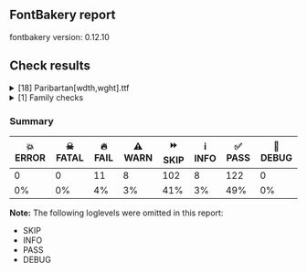 ## FontBakery report

fontbakery version: 0.12.10





## Check results



<details><summary>[18] Paribartan[wdth,wght].ttf</summary>
<div>
<details>
    <summary>🔥 <b>FAIL</b> Validates that when an instance record is included for the default instance, its subfamilyNameID value is set to a name ID whose string is equal to the string of either name ID 2 or 17, and its postScriptNameID value is set to a name ID whose string is equal to the string of name ID 6. <a href="https://fontbakery.readthedocs.io/en/stable/fontbakery/checks/opentype.fvar.html#"></a></summary>
    <div>







* 🔥 **FAIL** <p>'Regular' instance has the same coordinates as the default instance; its postscript name should be 'Paribartan', instead of 'Paribartan-Regular'.</p>
 [code: invalid-default-instance-postscript-name]



</div>
</details>

<details>
    <summary>🔥 <b>FAIL</b> Name table records must not have trailing spaces. <a href="https://fontbakery.readthedocs.io/en/stable/fontbakery/checks/universal.html#"></a></summary>
    <div>







* 🔥 **FAIL** <p>Name table record with key = (3, 1, 1033, 14) has trailing spaces that must be removed: ' <a href="https://o%5B...%5Dicense.org">https://o[...]icense.org</a>'</p>
 [code: trailing-space]



</div>
</details>

<details>
    <summary>🔥 <b>FAIL</b> Checking OS/2 Metrics match hhea Metrics. <a href="https://fontbakery.readthedocs.io/en/stable/fontbakery/checks/universal.metrics.html#"></a></summary>
    <div>







* 🔥 **FAIL** <p>OS/2 sTypoAscender (800) and hhea ascent (1030) must be equal.</p>
 [code: ascender]



</div>
</details>

<details>
    <summary>🔥 <b>FAIL</b> Font contains glyphs for whitespace characters? <a href="https://fontbakery.readthedocs.io/en/stable/fontbakery/checks/universal.glyphset.html#"></a></summary>
    <div>







* 🔥 **FAIL** <p>Whitespace glyph missing for codepoint 0x00A0.</p>
 [code: missing-whitespace-glyph-0x00A0]



</div>
</details>

<details>
    <summary>🔥 <b>FAIL</b> Shapes languages in all GF glyphsets. <a href="https://fontbakery.readthedocs.io/en/stable/fontbakery/checks/googlefonts.glyphset.html#"></a></summary>
    <div>







* 🔥 **FAIL** <p>No GF glyphset was found to be supported &gt;80%, so language shaping support couldn't get checked.</p>
 [code: no-glyphset-supported]



</div>
</details>

<details>
    <summary>🔥 <b>FAIL</b> Check copyright namerecords match license file. <a href="https://fontbakery.readthedocs.io/en/stable/fontbakery/checks/googlefonts.license.html#"></a></summary>
    <div>







* 🔥 **FAIL** <p>License file OFL.txt exists but NameID 13 (LICENSE DESCRIPTION) value on platform 3 (WINDOWS) is not specified for that. Value was: &quot;This font is licenced under Open Font Licence Version 1..1. The font is available with a FAQ at <a href="https://openfontlicense.org">https://openfontlicense.org</a>&quot; Must be changed to &quot;This Font Software is licensed under the SIL Open Font License, Version 1.1. This license is available with a FAQ at: <a href="https://openfontlicense.org">https://openfontlicense.org</a>&quot;</p>
 [code: wrong]



</div>
</details>

<details>
    <summary>🔥 <b>FAIL</b> Copyright notices match canonical pattern in fonts <a href="https://fontbakery.readthedocs.io/en/stable/fontbakery/checks/googlefonts.copyright.html#"></a></summary>
    <div>







* 🔥 **FAIL** <p>Name Table entry: Copyright notices should match a pattern similar to:</p>
<p>&quot;Copyright 2020 The Familyname Project Authors (git url)&quot;</p>
<p>But instead we have got:</p>
<p>&quot;Copyright 2024&quot;</p>
 [code: bad-notice-format]



</div>
</details>

<details>
    <summary>🔥 <b>FAIL</b> Check font names are correct <a href="https://fontbakery.readthedocs.io/en/stable/fontbakery/checks/googlefonts.name.html#"></a></summary>
    <div>







* 🔥 **FAIL** <p>Font names are incorrect:</p>
<table>
<thead>
<tr>
<th align="left">nameID</th>
<th align="left">current</th>
<th align="left">expected</th>
</tr>
</thead>
<tbody>
<tr>
<td align="left">Family Name</td>
<td align="left"><strong>Paribartan Regular</strong></td>
<td align="left"><strong>Paribartan</strong></td>
</tr>
<tr>
<td align="left">Subfamily Name</td>
<td align="left">Regular</td>
<td align="left">Regular</td>
</tr>
<tr>
<td align="left">Full Name</td>
<td align="left">Paribartan Regular</td>
<td align="left">Paribartan Regular</td>
</tr>
<tr>
<td align="left">Postscript Name</td>
<td align="left"><strong>Paribartan</strong></td>
<td align="left"><strong>Paribartan-Regular</strong></td>
</tr>
<tr>
<td align="left">Typographic Family Name</td>
<td align="left"><strong>Paribartan</strong></td>
<td align="left"><strong>N/A</strong></td>
</tr>
<tr>
<td align="left">Typographic Subfamily Name</td>
<td align="left"><strong>Regular</strong></td>
<td align="left"><strong>N/A</strong></td>
</tr>
</tbody>
</table>
 [code: bad-names]



</div>
</details>

<details>
    <summary>🔥 <b>FAIL</b> Check Google Fonts glyph coverage. <a href="https://fontbakery.readthedocs.io/en/stable/fontbakery/checks/googlefonts.glyphset.html#"></a></summary>
    <div>







* 🔥 **FAIL** <p>Missing required codepoints:</p>
<pre><code>- 0x00A0 (NO-BREAK SPACE)


- 0x00A1 (INVERTED EXCLAMATION MARK)


- 0x00A2 (CENT SIGN)


- 0x00A3 (POUND SIGN)


- 0x00A5 (YEN SIGN)


- 0x00A7 (SECTION SIGN)


- 0x00A8 (DIAERESIS)


- 0x00A9 (COPYRIGHT SIGN)


- 0x00AA (FEMININE ORDINAL INDICATOR)


- 0x00AB (LEFT-POINTING DOUBLE ANGLE QUOTATION MARK)


- 0x00AE (REGISTERED SIGN)


- 0x00AF (MACRON)


- 0x00B0 (DEGREE SIGN)


- 0x00B4 (ACUTE ACCENT)


- 0x00B6 (PILCROW SIGN)


- 0x00B7 (MIDDLE DOT)


- 0x00B8 (CEDILLA)


- 0x00BA (MASCULINE ORDINAL INDICATOR)


- 0x00BB (RIGHT-POINTING DOUBLE ANGLE QUOTATION MARK)


- 0x00BF (INVERTED QUESTION MARK)


- 0x00C0 (LATIN CAPITAL LETTER A WITH GRAVE)


- 0x00C1 (LATIN CAPITAL LETTER A WITH ACUTE)


- 0x00C2 (LATIN CAPITAL LETTER A WITH CIRCUMFLEX)


- 0x00C3 (LATIN CAPITAL LETTER A WITH TILDE)


- 0x00C4 (LATIN CAPITAL LETTER A WITH DIAERESIS)


- 0x00C5 (LATIN CAPITAL LETTER A WITH RING ABOVE)


- 0x00C6 (LATIN CAPITAL LETTER AE)


- 0x00C7 (LATIN CAPITAL LETTER C WITH CEDILLA)


- 0x00C8 (LATIN CAPITAL LETTER E WITH GRAVE)


- 0x00C9 (LATIN CAPITAL LETTER E WITH ACUTE)


- 0x00CA (LATIN CAPITAL LETTER E WITH CIRCUMFLEX)


- 0x00CB (LATIN CAPITAL LETTER E WITH DIAERESIS)


- 0x00CC (LATIN CAPITAL LETTER I WITH GRAVE)


- 0x00CD (LATIN CAPITAL LETTER I WITH ACUTE)


- 0x00CE (LATIN CAPITAL LETTER I WITH CIRCUMFLEX)


- 0x00CF (LATIN CAPITAL LETTER I WITH DIAERESIS)


- 0x00D0 (LATIN CAPITAL LETTER ETH)


- 0x00D1 (LATIN CAPITAL LETTER N WITH TILDE)


- 0x00D2 (LATIN CAPITAL LETTER O WITH GRAVE)


- 0x00D3 (LATIN CAPITAL LETTER O WITH ACUTE)


- 0x00D4 (LATIN CAPITAL LETTER O WITH CIRCUMFLEX)


- 0x00D5 (LATIN CAPITAL LETTER O WITH TILDE)


- 0x00D6 (LATIN CAPITAL LETTER O WITH DIAERESIS)


- 0x00D7 (MULTIPLICATION SIGN)


- 0x00D8 (LATIN CAPITAL LETTER O WITH STROKE)


- 0x00D9 (LATIN CAPITAL LETTER U WITH GRAVE)


- 0x00DA (LATIN CAPITAL LETTER U WITH ACUTE)


- 0x00DB (LATIN CAPITAL LETTER U WITH CIRCUMFLEX)


- 0x00DC (LATIN CAPITAL LETTER U WITH DIAERESIS)


- 0x00DD (LATIN CAPITAL LETTER Y WITH ACUTE)


- 0x00DE (LATIN CAPITAL LETTER THORN)


- 0x00DF (LATIN SMALL LETTER SHARP S)


- 0x00E0 (LATIN SMALL LETTER A WITH GRAVE)


- 0x00E1 (LATIN SMALL LETTER A WITH ACUTE)


- 0x00E2 (LATIN SMALL LETTER A WITH CIRCUMFLEX)


- 0x00E3 (LATIN SMALL LETTER A WITH TILDE)


- 0x00E4 (LATIN SMALL LETTER A WITH DIAERESIS)


- 0x00E5 (LATIN SMALL LETTER A WITH RING ABOVE)


- 0x00E6 (LATIN SMALL LETTER AE)


- 0x00E7 (LATIN SMALL LETTER C WITH CEDILLA)


- 0x00E8 (LATIN SMALL LETTER E WITH GRAVE)


- 0x00E9 (LATIN SMALL LETTER E WITH ACUTE)


- 0x00EA (LATIN SMALL LETTER E WITH CIRCUMFLEX)


- 0x00EB (LATIN SMALL LETTER E WITH DIAERESIS)


- 0x00EC (LATIN SMALL LETTER I WITH GRAVE)


- 0x00ED (LATIN SMALL LETTER I WITH ACUTE)


- 0x00EE (LATIN SMALL LETTER I WITH CIRCUMFLEX)


- 0x00EF (LATIN SMALL LETTER I WITH DIAERESIS)


- 0x00F0 (LATIN SMALL LETTER ETH)


- 0x00F1 (LATIN SMALL LETTER N WITH TILDE)


- 0x00F2 (LATIN SMALL LETTER O WITH GRAVE)


- 0x00F3 (LATIN SMALL LETTER O WITH ACUTE)


- 0x00F4 (LATIN SMALL LETTER O WITH CIRCUMFLEX)


- 0x00F5 (LATIN SMALL LETTER O WITH TILDE)


- 0x00F6 (LATIN SMALL LETTER O WITH DIAERESIS)


- 0x00F7 (DIVISION SIGN)


- 0x00F8 (LATIN SMALL LETTER O WITH STROKE)


- 0x00F9 (LATIN SMALL LETTER U WITH GRAVE)


- 0x00FA (LATIN SMALL LETTER U WITH ACUTE)


- 0x00FB (LATIN SMALL LETTER U WITH CIRCUMFLEX)


- 0x00FC (LATIN SMALL LETTER U WITH DIAERESIS)


- 0x00FD (LATIN SMALL LETTER Y WITH ACUTE)


- 0x00FE (LATIN SMALL LETTER THORN)


- 0x00FF (LATIN SMALL LETTER Y WITH DIAERESIS)


- 0x0100 (LATIN CAPITAL LETTER A WITH MACRON)


- 0x0101 (LATIN SMALL LETTER A WITH MACRON)


- 0x0102 (LATIN CAPITAL LETTER A WITH BREVE)


- 0x0103 (LATIN SMALL LETTER A WITH BREVE)


- 0x0104 (LATIN CAPITAL LETTER A WITH OGONEK)


- 0x0105 (LATIN SMALL LETTER A WITH OGONEK)


- 0x0106 (LATIN CAPITAL LETTER C WITH ACUTE)


- 0x0107 (LATIN SMALL LETTER C WITH ACUTE)


- 0x010A (LATIN CAPITAL LETTER C WITH DOT ABOVE)


- 0x010B (LATIN SMALL LETTER C WITH DOT ABOVE)


- 0x010C (LATIN CAPITAL LETTER C WITH CARON)


- 0x010D (LATIN SMALL LETTER C WITH CARON)


- 0x010E (LATIN CAPITAL LETTER D WITH CARON)


- 0x010F (LATIN SMALL LETTER D WITH CARON)


- 0x0110 (LATIN CAPITAL LETTER D WITH STROKE)


- 0x0111 (LATIN SMALL LETTER D WITH STROKE)


- 0x0112 (LATIN CAPITAL LETTER E WITH MACRON)


- 0x0113 (LATIN SMALL LETTER E WITH MACRON)


- 0x0116 (LATIN CAPITAL LETTER E WITH DOT ABOVE)


- 0x0117 (LATIN SMALL LETTER E WITH DOT ABOVE)


- 0x0118 (LATIN CAPITAL LETTER E WITH OGONEK)


- 0x0119 (LATIN SMALL LETTER E WITH OGONEK)


- 0x011A (LATIN CAPITAL LETTER E WITH CARON)


- 0x011B (LATIN SMALL LETTER E WITH CARON)


- 0x011E (LATIN CAPITAL LETTER G WITH BREVE)


- 0x011F (LATIN SMALL LETTER G WITH BREVE)


- 0x0120 (LATIN CAPITAL LETTER G WITH DOT ABOVE)


- 0x0121 (LATIN SMALL LETTER G WITH DOT ABOVE)


- 0x0122 (LATIN CAPITAL LETTER G WITH CEDILLA)


- 0x0123 (LATIN SMALL LETTER G WITH CEDILLA)


- 0x0126 (LATIN CAPITAL LETTER H WITH STROKE)


- 0x0127 (LATIN SMALL LETTER H WITH STROKE)


- 0x012A (LATIN CAPITAL LETTER I WITH MACRON)


- 0x012B (LATIN SMALL LETTER I WITH MACRON)


- 0x012E (LATIN CAPITAL LETTER I WITH OGONEK)


- 0x012F (LATIN SMALL LETTER I WITH OGONEK)


- 0x0130 (LATIN CAPITAL LETTER I WITH DOT ABOVE)


- 0x0131 (LATIN SMALL LETTER DOTLESS I)


- 0x0136 (LATIN CAPITAL LETTER K WITH CEDILLA)


- 0x0137 (LATIN SMALL LETTER K WITH CEDILLA)


- 0x0139 (LATIN CAPITAL LETTER L WITH ACUTE)


- 0x013A (LATIN SMALL LETTER L WITH ACUTE)


- 0x013B (LATIN CAPITAL LETTER L WITH CEDILLA)


- 0x013C (LATIN SMALL LETTER L WITH CEDILLA)


- 0x013D (LATIN CAPITAL LETTER L WITH CARON)


- 0x013E (LATIN SMALL LETTER L WITH CARON)


- 0x0141 (LATIN CAPITAL LETTER L WITH STROKE)


- 0x0142 (LATIN SMALL LETTER L WITH STROKE)


- 0x0143 (LATIN CAPITAL LETTER N WITH ACUTE)


- 0x0144 (LATIN SMALL LETTER N WITH ACUTE)


- 0x0145 (LATIN CAPITAL LETTER N WITH CEDILLA)


- 0x0146 (LATIN SMALL LETTER N WITH CEDILLA)


- 0x0147 (LATIN CAPITAL LETTER N WITH CARON)


- 0x0148 (LATIN SMALL LETTER N WITH CARON)


- 0x0150 (LATIN CAPITAL LETTER O WITH DOUBLE ACUTE)


- 0x0151 (LATIN SMALL LETTER O WITH DOUBLE ACUTE)


- 0x0152 (LATIN CAPITAL LIGATURE OE)


- 0x0153 (LATIN SMALL LIGATURE OE)


- 0x0154 (LATIN CAPITAL LETTER R WITH ACUTE)


- 0x0155 (LATIN SMALL LETTER R WITH ACUTE)


- 0x0158 (LATIN CAPITAL LETTER R WITH CARON)


- 0x0159 (LATIN SMALL LETTER R WITH CARON)


- 0x015A (LATIN CAPITAL LETTER S WITH ACUTE)


- 0x015B (LATIN SMALL LETTER S WITH ACUTE)


- 0x015E (LATIN CAPITAL LETTER S WITH CEDILLA)


- 0x015F (LATIN SMALL LETTER S WITH CEDILLA)


- 0x0160 (LATIN CAPITAL LETTER S WITH CARON)


- 0x0161 (LATIN SMALL LETTER S WITH CARON)


- 0x0164 (LATIN CAPITAL LETTER T WITH CARON)


- 0x0165 (LATIN SMALL LETTER T WITH CARON)


- 0x016A (LATIN CAPITAL LETTER U WITH MACRON)


- 0x016B (LATIN SMALL LETTER U WITH MACRON)


- 0x016E (LATIN CAPITAL LETTER U WITH RING ABOVE)


- 0x016F (LATIN SMALL LETTER U WITH RING ABOVE)


- 0x0170 (LATIN CAPITAL LETTER U WITH DOUBLE ACUTE)


- 0x0171 (LATIN SMALL LETTER U WITH DOUBLE ACUTE)


- 0x0172 (LATIN CAPITAL LETTER U WITH OGONEK)


- 0x0173 (LATIN SMALL LETTER U WITH OGONEK)


- 0x0174 (LATIN CAPITAL LETTER W WITH CIRCUMFLEX)


- 0x0175 (LATIN SMALL LETTER W WITH CIRCUMFLEX)


- 0x0176 (LATIN CAPITAL LETTER Y WITH CIRCUMFLEX)


- 0x0177 (LATIN SMALL LETTER Y WITH CIRCUMFLEX)


- 0x0178 (LATIN CAPITAL LETTER Y WITH DIAERESIS)


- 0x0179 (LATIN CAPITAL LETTER Z WITH ACUTE)


- 0x017A (LATIN SMALL LETTER Z WITH ACUTE)


- 0x017B (LATIN CAPITAL LETTER Z WITH DOT ABOVE)


- 0x017C (LATIN SMALL LETTER Z WITH DOT ABOVE)


- 0x017D (LATIN CAPITAL LETTER Z WITH CARON)


- 0x017E (LATIN SMALL LETTER Z WITH CARON)


- 0x0218 (LATIN CAPITAL LETTER S WITH COMMA BELOW)


- 0x0219 (LATIN SMALL LETTER S WITH COMMA BELOW)


- 0x021A (LATIN CAPITAL LETTER T WITH COMMA BELOW)


- 0x021B (LATIN SMALL LETTER T WITH COMMA BELOW)


- 0x0237 (LATIN SMALL LETTER DOTLESS J)


- 0x02C6 (MODIFIER LETTER CIRCUMFLEX ACCENT)


- 0x02C7 (CARON)


- 0x02D8 (BREVE)


- 0x02D9 (DOT ABOVE)


- 0x02DA (RING ABOVE)


- 0x02DB (OGONEK)


- 0x02DC (SMALL TILDE)


- 0x02DD (DOUBLE ACUTE ACCENT)


- 0x0300 (COMBINING GRAVE ACCENT)


- 0x0301 (COMBINING ACUTE ACCENT)


- 0x0302 (COMBINING CIRCUMFLEX ACCENT)


- 0x0303 (COMBINING TILDE)


- 0x0304 (COMBINING MACRON)


- 0x0306 (COMBINING BREVE)


- 0x0307 (COMBINING DOT ABOVE)


- 0x0308 (COMBINING DIAERESIS)


- 0x030A (COMBINING RING ABOVE)


- 0x030B (COMBINING DOUBLE ACUTE ACCENT)


- 0x030C (COMBINING CARON)


- 0x0326 (COMBINING COMMA BELOW)


- 0x0327 (COMBINING CEDILLA)


- 0x0328 (COMBINING OGONEK)


- 0x1E80 (LATIN CAPITAL LETTER W WITH GRAVE)


- 0x1E81 (LATIN SMALL LETTER W WITH GRAVE)


- 0x1E82 (LATIN CAPITAL LETTER W WITH ACUTE)


- 0x1E83 (LATIN SMALL LETTER W WITH ACUTE)


- 0x1E84 (LATIN CAPITAL LETTER W WITH DIAERESIS)


- 0x1E85 (LATIN SMALL LETTER W WITH DIAERESIS)


- 0x1E9E (LATIN CAPITAL LETTER SHARP S)


- 0x1EF2 (LATIN CAPITAL LETTER Y WITH GRAVE)


- 0x1EF3 (LATIN SMALL LETTER Y WITH GRAVE)


- 0x2013 (EN DASH)


- 0x2014 (EM DASH)


- 0x2018 (LEFT SINGLE QUOTATION MARK)


- 0x2019 (RIGHT SINGLE QUOTATION MARK)


- 0x201A (SINGLE LOW-9 QUOTATION MARK)


- 0x201C (LEFT DOUBLE QUOTATION MARK)


- 0x201D (RIGHT DOUBLE QUOTATION MARK)


- 0x201E (DOUBLE LOW-9 QUOTATION MARK)


- 0x2022 (BULLET)


- 0x2026 (HORIZONTAL ELLIPSIS)


- 0x2039 (SINGLE LEFT-POINTING ANGLE QUOTATION MARK)


- 0x203A (SINGLE RIGHT-POINTING ANGLE QUOTATION MARK)


- 0x20AC (EURO SIGN)


- 0x2122 (TRADE MARK SIGN)


- 0x2212 (MINUS SIGN)
</code></pre>
 [code: missing-codepoints]



</div>
</details>

<details>
    <summary>🔥 <b>FAIL</b> Version format is correct in 'name' table? <a href="https://fontbakery.readthedocs.io/en/stable/fontbakery/checks/googlefonts.name.html#"></a></summary>
    <div>







* 🔥 **FAIL** <p>The NameID.VERSION_STRING (nameID=5) value must follow the pattern &quot;Version X.Y&quot; with X.Y greater than or equal to 1.000. Current version string is: &quot;Version 0.001&quot;</p>
 [code: bad-version-strings]



</div>
</details>

<details>
    <summary>⚠️ <b>WARN</b> Does GPOS table have kerning information? This check skips monospaced fonts as defined by post.isFixedPitch value <a href="https://fontbakery.readthedocs.io/en/stable/fontbakery/checks/opentype.gpos.html#"></a></summary>
    <div>







* ⚠️ **WARN** <p>GPOS table lacks kerning information.</p>
 [code: lacks-kern-info]



</div>
</details>

<details>
    <summary>⚠️ <b>WARN</b> Validate size, and resolution of article images, and ensure article page has minimum length and includes visual assets. <a href="https://fontbakery.readthedocs.io/en/stable/fontbakery/checks/googlefonts.article.html#"></a></summary>
    <div>







* ⚠️ **WARN** <p>Family metadata at fonts/variable does not have an article.</p>
 [code: lacks-article]



</div>
</details>

<details>
    <summary>⚠️ <b>WARN</b> Check for codepoints not covered by METADATA subsets. <a href="https://fontbakery.readthedocs.io/en/stable/fontbakery/checks/googlefonts.subsets.html#"></a></summary>
    <div>







* ⚠️ **WARN** <p>The following codepoints supported by the font are not covered by
any subsets defined in the font's metadata file, and will never
be served. You can solve this by either manually adding additional
subset declarations to METADATA.pb, or by editing the glyphset
definitions.</p>
<ul>
<li>U+0020 SPACE: try adding one of: telugu, tagalog, indic-siyaq-numbers, tamil-supplement, symbols, devanagari, bamum, georgian, manichaean, elbasan, hebrew, linear-b, garay, dogra, old-persian, khitan-small-script, japanese, old-italic, old-permic, cyrillic-ext, lepcha, gujarati, sora-sompeng, bassa-vah, gunjala-gondi, kannada, new-tai-lue, tamil, meroitic, tai-tham, mro, chorasmian, cypro-minoan, syriac, tai-viet, linear-a, sogdian, old-south-arabian, chakma, palmyrene, duployan, buhid, cuneiform, anatolian-hieroglyphs, bhaiksuki, avestan, kaithi, kharoshthi, rejang, pau-cin-hau, chinese-simplified, coptic, lao, phags-pa, greek-ext, inscriptional-pahlavi, lydian, ol-onal, multani, warang-citi, vithkuqi, old-turkic, sundanese, nushu, meroitic-hieroglyphs, oriya, osmanya, znamenny, yi, gurung-khema, hanunoo, siddham, old-uyghur, newa, meetei-mayek, chinese-hongkong, toto, nabataean, grantha, latin-ext, brahmi, nyiakeng-puachue-hmong, cyrillic, batak, carian, deseret, malayalam, marchen, tifinagh, canadian-aboriginal, lycian, kawi, gothic, glagolitic, signwriting, mahajani, samaritan, soyombo, inscriptional-parthian, ethiopic, sunuwar, kirat-rai, old-hungarian, mayan-numerals, runic, sharada, balinese, mongolian, greek, bengali, dives-akuru, chinese-traditional, imperial-aramaic, adlam, kana-extended, osage, sinhala, ahom, gurmukhi, medefaidrin, thai, miao, cherokee, khojki, vietnamese, takri, masaram-gondi, thaana, syloti-nagri, arabic, tulu-tigalari, old-north-arabian, caucasian-albanian, old-sogdian, wancho, cham, braille, khudawadi, ottoman-siyaq-numbers, symbols2, limbu, math, nandinagari, ugaritic, lisu, myanmar, egyptian-hieroglyphs, tibetan, tangsa, buginese, modi, armenian, korean, mende-kikakui, meroitic-cursive, cypriot, hatran, kayah-li, yezidi, vai, psalter-pahlavi, saurashtra, pahawh-hmong, mandaic, phoenician, tangut, hanifi-rohingya, tirhuta, javanese, tagbanwa, ogham, tai-le, latin, nag-mundari, makasar, nko, shavian, zanabazar-square, music, ol-chiki, todhri, elymaic</li>
<li>U+0021 EXCLAMATION MARK: try adding one of: syriac, masaram-gondi, thaana, mongolian, gunjala-gondi, latin, math, adlam, cham</li>
<li>U+0022 QUOTATION MARK: try adding one of: masaram-gondi, mongolian, latin, wancho, math, adlam, cham</li>
<li>U+0023 NUMBER SIGN: try adding one of: latin, symbols, adlam, math</li>
<li>U+0024 DOLLAR SIGN: try adding one of: latin, adlam, math</li>
<li>U+0025 PERCENT SIGN: try adding one of: masaram-gondi, gunjala-gondi, latin, math, adlam</li>
<li>U+0026 AMPERSAND: try adding one of: latin, adlam, math</li>
<li>U+0027 APOSTROPHE: try adding one of: masaram-gondi, gunjala-gondi, latin, warang-citi, wancho, math, adlam, cham</li>
<li>U+0028 LEFT PARENTHESIS: try adding one of: syriac, masaram-gondi, thaana, mongolian, gunjala-gondi, latin, wancho, math, adlam, cham</li>
<li>U+0029 RIGHT PARENTHESIS: try adding one of: syriac, masaram-gondi, thaana, mongolian, gunjala-gondi, latin, wancho, math, adlam, cham</li>
<li>U+002A ASTERISK: try adding one of: syriac, masaram-gondi, gunjala-gondi, latin, symbols, math, adlam</li>
<li>U+002B PLUS SIGN: try adding one of: syriac, masaram-gondi, gunjala-gondi, latin, math, adlam</li>
<li>U+002C COMMA: try adding one of: nushu, masaram-gondi, thaana, gunjala-gondi, latin, wancho, math, adlam, cham, coptic</li>
<li>U+002D HYPHEN-MINUS: try adding one of: kaithi, math, kharoshthi, lisu, coptic, hebrew, mongolian, armenian, sundanese, nushu, adlam, kayah-li, sora-sompeng, gunjala-gondi, syriac, masaram-gondi, latin, wancho, cham</li>
<li>U+002E FULL STOP: try adding one of: nushu, syriac, masaram-gondi, thaana, gunjala-gondi, latin, avestan, wancho, math, adlam, cham, coptic</li>
<li>U+002F SOLIDUS: try adding one of: syriac, masaram-gondi, gunjala-gondi, latin, wancho, math, adlam, cham</li>
<li>U+0030 DIGIT ZERO: try adding one of: latin, symbols, math, nushu</li>
<li>U+0031 DIGIT ONE: try adding one of: latin, symbols, math, nushu</li>
<li>U+0032 DIGIT TWO: try adding one of: latin, symbols, math, nushu</li>
<li>U+0033 DIGIT THREE: try adding one of: latin, symbols, math, nushu</li>
<li>U+0034 DIGIT FOUR: try adding one of: latin, symbols, math, nushu</li>
<li>U+0035 DIGIT FIVE: try adding one of: latin, symbols, math, nushu</li>
<li>U+0036 DIGIT SIX: try adding one of: latin, symbols, math, nushu</li>
<li>U+0037 DIGIT SEVEN: try adding one of: latin, symbols, math, nushu</li>
<li>U+0038 DIGIT EIGHT: try adding one of: latin, symbols, math, nushu</li>
<li>U+0039 DIGIT NINE: try adding one of: latin, symbols, math, nushu</li>
<li>U+003A COLON: try adding one of: syriac, masaram-gondi, thaana, gunjala-gondi, latin, meroitic, math, adlam, cham, coptic</li>
<li>U+003B SEMICOLON: try adding one of: masaram-gondi, thaana, latin, math, adlam, cham, coptic</li>
<li>U+003C LESS-THAN SIGN: try adding one of: masaram-gondi, gunjala-gondi, latin, math, adlam</li>
<li>U+003D EQUALS SIGN: try adding one of: syriac, masaram-gondi, gunjala-gondi, latin, math, adlam</li>
<li>U+003E GREATER-THAN SIGN: try adding one of: masaram-gondi, gunjala-gondi, latin, math, adlam</li>
<li>U+003F QUESTION MARK: try adding one of: balinese, masaram-gondi, mongolian, gunjala-gondi, latin, math, adlam, cham</li>
<li>U+0040 COMMERCIAL AT: try adding one of: latin, adlam, math</li>
<li>U+0041 LATIN CAPITAL LETTER A: try adding one of: latin, symbols, math, nushu</li>
<li>U+0042 LATIN CAPITAL LETTER B: try adding one of: latin, symbols, math, nushu</li>
<li>U+0043 LATIN CAPITAL LETTER C: try adding one of: latin, symbols, math, nushu</li>
<li>U+0044 LATIN CAPITAL LETTER D: try adding one of: latin, symbols, math, nushu</li>
<li>U+0045 LATIN CAPITAL LETTER E: try adding one of: latin, symbols, math, nushu</li>
<li>U+0046 LATIN CAPITAL LETTER F: try adding one of: latin, symbols, math, nushu</li>
<li>U+0047 LATIN CAPITAL LETTER G: try adding one of: latin, symbols, math, nushu</li>
<li>U+0048 LATIN CAPITAL LETTER H: try adding one of: latin, symbols, math, nushu</li>
<li>U+0049 LATIN CAPITAL LETTER I: try adding one of: latin, symbols, math, nushu</li>
<li>U+004A LATIN CAPITAL LETTER J: try adding one of: latin, symbols, math, nushu</li>
<li>U+004B LATIN CAPITAL LETTER K: try adding one of: latin, symbols, math, nushu</li>
<li>U+004C LATIN CAPITAL LETTER L: try adding one of: latin, symbols, math, nushu</li>
<li>U+004D LATIN CAPITAL LETTER M: try adding one of: latin, symbols, math, nushu</li>
<li>U+004E LATIN CAPITAL LETTER N: try adding one of: latin, symbols, math, nushu</li>
<li>U+004F LATIN CAPITAL LETTER O: try adding one of: latin, symbols, math, nushu</li>
<li>U+0050 LATIN CAPITAL LETTER P: try adding one of: latin, symbols, math, nushu</li>
<li>U+0051 LATIN CAPITAL LETTER Q: try adding one of: latin, symbols, math, nushu</li>
<li>U+0052 LATIN CAPITAL LETTER R: try adding one of: latin, symbols, math, nushu</li>
<li>U+0053 LATIN CAPITAL LETTER S: try adding one of: latin, symbols, math, nushu</li>
<li>U+0054 LATIN CAPITAL LETTER T: try adding one of: latin, symbols, math, nushu</li>
<li>U+0055 LATIN CAPITAL LETTER U: try adding one of: latin, symbols, math, nushu</li>
<li>U+0056 LATIN CAPITAL LETTER V: try adding one of: latin, symbols, math, nushu</li>
<li>U+0057 LATIN CAPITAL LETTER W: try adding one of: latin, symbols, math, nushu</li>
<li>U+0058 LATIN CAPITAL LETTER X: try adding one of: latin, symbols, math, nushu</li>
<li>U+0059 LATIN CAPITAL LETTER Y: try adding one of: latin, symbols, math, nushu</li>
<li>U+005A LATIN CAPITAL LETTER Z: try adding one of: latin, symbols, math, nushu</li>
<li>U+005B LEFT SQUARE BRACKET: try adding one of: syriac, latin, math, wancho, adlam</li>
<li>U+005C REVERSE SOLIDUS: try adding one of: syriac, latin, math, wancho, adlam</li>
<li>U+005D RIGHT SQUARE BRACKET: try adding one of: syriac, latin, math, wancho, adlam</li>
<li>U+005E CIRCUMFLEX ACCENT: try adding one of: latin, adlam, math</li>
<li>U+005F LOW LINE: try adding one of: latin, adlam, math</li>
<li>U+0060 GRAVE ACCENT: try adding one of: latin, math</li>
<li>U+0061 LATIN SMALL LETTER A: try adding one of: latin, symbols, math, nushu</li>
<li>U+0062 LATIN SMALL LETTER B: try adding one of: latin, symbols, math, nushu</li>
<li>U+0063 LATIN SMALL LETTER C: try adding one of: latin, symbols, math, nushu</li>
<li>U+0064 LATIN SMALL LETTER D: try adding one of: latin, symbols, math, nushu</li>
<li>U+0065 LATIN SMALL LETTER E: try adding one of: latin, symbols, math, nushu</li>
<li>U+0066 LATIN SMALL LETTER F: try adding one of: latin, symbols, math, nushu</li>
<li>U+0067 LATIN SMALL LETTER G: try adding one of: latin, symbols, math, nushu</li>
<li>U+0068 LATIN SMALL LETTER H: try adding one of: latin, symbols, math, nushu</li>
<li>U+0069 LATIN SMALL LETTER I: try adding one of: latin, symbols, math, nushu</li>
<li>U+006A LATIN SMALL LETTER J: try adding one of: latin, symbols, math, nushu</li>
<li>U+006B LATIN SMALL LETTER K: try adding one of: latin, symbols, math, nushu</li>
<li>U+006C LATIN SMALL LETTER L: try adding one of: latin, symbols, math, nushu</li>
<li>U+006D LATIN SMALL LETTER M: try adding one of: latin, symbols, math, nushu</li>
<li>U+006E LATIN SMALL LETTER N: try adding one of: latin, symbols, math, nushu</li>
<li>U+006F LATIN SMALL LETTER O: try adding one of: latin, symbols, math, nushu</li>
<li>U+0070 LATIN SMALL LETTER P: try adding one of: latin, symbols, math, nushu</li>
<li>U+0071 LATIN SMALL LETTER Q: try adding one of: latin, symbols, math, nushu</li>
<li>U+0072 LATIN SMALL LETTER R: try adding one of: latin, symbols, math, nushu</li>
<li>U+0073 LATIN SMALL LETTER S: try adding one of: latin, symbols, math, nushu</li>
<li>U+0074 LATIN SMALL LETTER T: try adding one of: latin, symbols, math, nushu</li>
<li>U+0075 LATIN SMALL LETTER U: try adding one of: latin, symbols, math, nushu</li>
<li>U+0076 LATIN SMALL LETTER V: try adding one of: latin, symbols, math, nushu</li>
<li>U+0077 LATIN SMALL LETTER W: try adding one of: latin, symbols, math, nushu</li>
<li>U+0078 LATIN SMALL LETTER X: try adding one of: latin, symbols, math, nushu</li>
<li>U+0079 LATIN SMALL LETTER Y: try adding one of: latin, symbols, math, nushu</li>
<li>U+007A LATIN SMALL LETTER Z: try adding one of: latin, symbols, math, nushu</li>
<li>U+007B LEFT CURLY BRACKET: try adding one of: latin, wancho, adlam, math</li>
<li>U+007C VERTICAL LINE: try adding one of: latin, adlam, math</li>
<li>U+007D RIGHT CURLY BRACKET: try adding one of: latin, wancho, adlam, math</li>
<li>U+007E TILDE: try adding one of: latin, math</li>
</ul>
<p>Or you can add the above codepoints to one of the subsets supported by the font:</p>
 [code: unreachable-subsetting]



</div>
</details>

<details>
    <summary>⚠️ <b>WARN</b> Are there any misaligned on-curve points? <a href="https://fontbakery.readthedocs.io/en/stable/fontbakery/checks/outline.html#"></a></summary>
    <div>







* ⚠️ **WARN** <p>The following glyphs have on-curve points which have potentially incorrect y coordinates:</p>
<pre><code>* E (U+0045): X=50.0,Y=-2.0 (should be at baseline 0?)

* E (U+0045): X=51.0,Y=-2.0 (should be at baseline 0?)

* F (U+0046): X=50.0,Y=-2.0 (should be at baseline 0?)

* F (U+0046): X=202.0,Y=-2.0 (should be at baseline 0?)

* H (U+0048): X=50.0,Y=-2.0 (should be at baseline 0?)

* H (U+0048): X=202.0,Y=-2.0 (should be at baseline 0?)

* H (U+0048): X=450.0,Y=-2.0 (should be at baseline 0?)

* H (U+0048): X=602.0,Y=-2.0 (should be at baseline 0?)

* I (U+0049): X=50.0,Y=-2.0 (should be at baseline 0?)

* I (U+0049): X=202.0,Y=-2.0 (should be at baseline 0?)

* K (U+004B): X=50.0,Y=-2.0 (should be at baseline 0?)

* K (U+004B): X=202.0,Y=-2.0 (should be at baseline 0?)

* K (U+004B): X=511.0,Y=-2.0 (should be at baseline 0?)

* L (U+004C): X=50.0,Y=-2.0 (should be at baseline 0?)

* L (U+004C): X=51.0,Y=-2.0 (should be at baseline 0?)

* M (U+004D): X=50.0,Y=-2.0 (should be at baseline 0?)

* M (U+004D): X=202.0,Y=-2.0 (should be at baseline 0?)

* M (U+004D): X=850.0,Y=-2.0 (should be at baseline 0?)

* M (U+004D): X=1002.0,Y=-2.0 (should be at baseline 0?)

* N (U+004E): X=50.0,Y=-2.0 (should be at baseline 0?)

* N (U+004E): X=202.0,Y=-2.0 (should be at baseline 0?)

* N (U+004E): X=650.0,Y=-2.0 (should be at baseline 0?)

* N (U+004E): X=802.0,Y=-2.0 (should be at baseline 0?)

* T (U+0054): X=265.0,Y=-2.0 (should be at baseline 0?)

* T (U+0054): X=417.0,Y=-2.0 (should be at baseline 0?)

* X (U+0058): X=51.0,Y=-1.0 (should be at baseline 0?)

* X (U+0058): X=229.0,Y=2.0 (should be at baseline 0?)

* X (U+0058): X=499.0,Y=-2.0 (should be at baseline 0?)

* Y (U+0059): X=193.0,Y=1.0 (should be at baseline 0?)

* Y (U+0059): X=345.0,Y=1.0 (should be at baseline 0?)

* a (U+0061): X=332.0,Y=1.0 (should be at baseline 0?)

* a (U+0061): X=484.0,Y=1.0 (should be at baseline 0?)

* ampersand (U+0026): X=287.0,Y=799.0 (should be at ascender 800?)

* braceleft (U+007B): X=451.0,Y=798.0 (should be at ascender 800?)

* braceright (U+007D): X=179.0,Y=798.0 (should be at ascender 800?)

* colon (U+003A): X=50.0,Y=-2.0 (should be at baseline 0?)

* colon (U+003A): X=202.0,Y=-2.0 (should be at baseline 0?)

* comma (U+002C): X=50.0,Y=-2.0 (should be at baseline 0?)

* comma (U+002C): X=93.0,Y=-2.0 (should be at baseline 0?)

* comma (U+002C): X=202.0,Y=-2.0 (should be at baseline 0?)

* exclam (U+0021): X=50.0,Y=-2.0 (should be at baseline 0?)

* exclam (U+0021): X=202.0,Y=-2.0 (should be at baseline 0?)

* f (U+0066): X=464.0,Y=752.0 (should be at cap-height 750?)

* i (U+0069): X=50.0,Y=-2.0 (should be at baseline 0?)

* i (U+0069): X=202.0,Y=-2.0 (should be at baseline 0?)

* k (U+006B): X=61.0,Y=-2.0 (should be at baseline 0?)

* k (U+006B): X=202.0,Y=-2.0 (should be at baseline 0?)

* k (U+006B): X=463.0,Y=-2.0 (should be at baseline 0?)

* one (U+0031): X=50.0,Y=-2.0 (should be at baseline 0?)

* one (U+0031): X=202.0,Y=-2.0 (should be at baseline 0?)

* p (U+0070): X=202.0,Y=-202.0 (should be at descender -200?)

* p (U+0070): X=50.0,Y=-202.0 (should be at descender -200?)

* period (U+002E): X=50.0,Y=-2.0 (should be at baseline 0?)

* period (U+002E): X=202.0,Y=-2.0 (should be at baseline 0?)

* q (U+0071): X=332.0,Y=-202.0 (should be at descender -200?)

* q (U+0071): X=484.0,Y=-202.0 (should be at descender -200?)

* question (U+003F): X=50.0,Y=-2.0 (should be at baseline 0?)

* question (U+003F): X=202.0,Y=-2.0 (should be at baseline 0?)

* r (U+0072): X=401.5,Y=499.5 (should be at x-height 500?)

* semicolon (U+003B): X=50.0,Y=-2.0 (should be at baseline 0?)

* semicolon (U+003B): X=93.0,Y=-2.0 (should be at baseline 0?)

* semicolon (U+003B): X=202.0,Y=-2.0 (should be at baseline 0?)

* x (U+0078): X=51.0,Y=-1.0 (should be at baseline 0?)

* x (U+0078): X=229.0,Y=2.0 (should be at baseline 0?)

* x (U+0078): X=499.0,Y=-2.0 (should be at baseline 0?)
</code></pre>
 [code: found-misalignments]



</div>
</details>

<details>
    <summary>⚠️ <b>WARN</b> Check the direction of the outermost contour in each glyph <a href="https://fontbakery.readthedocs.io/en/stable/fontbakery/checks/outline.html#"></a></summary>
    <div>







* ⚠️ **WARN** <p>The following glyphs have a counter-clockwise outer contour:</p>
<pre><code>* .notdef has a counter-clockwise outer contour

* A (U+0041) has a counter-clockwise outer contour

* B (U+0042) has a counter-clockwise outer contour

* C (U+0043) has a counter-clockwise outer contour

* D (U+0044) has a counter-clockwise outer contour

* E (U+0045) has a counter-clockwise outer contour

* F (U+0046) has a counter-clockwise outer contour

* G (U+0047) has a counter-clockwise outer contour

* H (U+0048) has a counter-clockwise outer contour

* I (U+0049) has a counter-clockwise outer contour

* J (U+004A) has a counter-clockwise outer contour

* K (U+004B) has a counter-clockwise outer contour

* L (U+004C) has a counter-clockwise outer contour

* M (U+004D) has a counter-clockwise outer contour

* N (U+004E) has a counter-clockwise outer contour

* O (U+004F) has a counter-clockwise outer contour

* P (U+0050) has a counter-clockwise outer contour

* Q (U+0051) has a counter-clockwise outer contour

* R (U+0052) has a counter-clockwise outer contour

* S (U+0053) has a counter-clockwise outer contour

* T (U+0054) has a counter-clockwise outer contour

* U (U+0055) has a counter-clockwise outer contour

* V (U+0056) has a counter-clockwise outer contour

* W (U+0057) has a counter-clockwise outer contour

* X (U+0058) has a counter-clockwise outer contour

* Y (U+0059) has a counter-clockwise outer contour

* Z (U+005A) has a counter-clockwise outer contour

* a (U+0061) has a counter-clockwise outer contour

* ampersand (U+0026) has a counter-clockwise outer contour

* asciicircum (U+005E) has a counter-clockwise outer contour

* asciitilde (U+007E) has a counter-clockwise outer contour

* asterisk (U+002A) has a counter-clockwise outer contour

* at (U+0040) has a counter-clockwise outer contour

* at (U+0040) has a counter-clockwise outer contour

* at (U+0040) has a counter-clockwise outer contour

* at (U+0040) has a path with no bounds (probably a single point)

* at (U+0040) has a path with no bounds (probably a single point)

* b (U+0062) has a counter-clockwise outer contour

* backslash (U+005C) has a counter-clockwise outer contour

* bar (U+007C) has a counter-clockwise outer contour

* braceleft (U+007B) has a counter-clockwise outer contour

* braceright (U+007D) has a counter-clockwise outer contour

* bracketleft (U+005B) has a counter-clockwise outer contour

* bracketright (U+005D) has a counter-clockwise outer contour

* c (U+0063) has a counter-clockwise outer contour

* colon (U+003A) has a counter-clockwise outer contour

* colon (U+003A) has a counter-clockwise outer contour

* comma (U+002C) has a counter-clockwise outer contour

* d (U+0064) has a counter-clockwise outer contour

* dollar (U+0024) has a counter-clockwise outer contour

* e (U+0065) has a counter-clockwise outer contour

* eight (U+0038) has a counter-clockwise outer contour

* equal (U+003D) has a counter-clockwise outer contour

* equal (U+003D) has a counter-clockwise outer contour

* exclam (U+0021) has a counter-clockwise outer contour

* exclam (U+0021) has a counter-clockwise outer contour

* f (U+0066) has a counter-clockwise outer contour

* five (U+0035) has a counter-clockwise outer contour

* four (U+0034) has a counter-clockwise outer contour

* g (U+0067) has a counter-clockwise outer contour

* grave (U+0060) has a counter-clockwise outer contour

* greater (U+003E) has a counter-clockwise outer contour

* h (U+0068) has a counter-clockwise outer contour

* hyphen (U+002D) has a counter-clockwise outer contour

* i (U+0069) has a counter-clockwise outer contour

* i (U+0069) has a counter-clockwise outer contour

* j (U+006A) has a counter-clockwise outer contour

* j (U+006A) has a counter-clockwise outer contour

* k (U+006B) has a counter-clockwise outer contour

* l (U+006C) has a counter-clockwise outer contour

* less (U+003C) has a counter-clockwise outer contour

* m (U+006D) has a counter-clockwise outer contour

* n (U+006E) has a counter-clockwise outer contour

* nine (U+0039) has a counter-clockwise outer contour

* numbersign (U+0023) has a counter-clockwise outer contour

* o (U+006F) has a counter-clockwise outer contour

* one (U+0031) has a counter-clockwise outer contour

* p (U+0070) has a counter-clockwise outer contour

* parenleft (U+0028) has a counter-clockwise outer contour

* parenright (U+0029) has a counter-clockwise outer contour

* percent (U+0025) has a counter-clockwise outer contour

* period (U+002E) has a counter-clockwise outer contour

* plus (U+002B) has a counter-clockwise outer contour

* plus (U+002B) has a counter-clockwise outer contour

* q (U+0071) has a counter-clockwise outer contour

* question (U+003F) has a counter-clockwise outer contour

* question (U+003F) has a counter-clockwise outer contour

* quotedbl (U+0022) has a counter-clockwise outer contour

* quotedbl (U+0022) has a counter-clockwise outer contour

* quotesingle (U+0027) has a counter-clockwise outer contour

* r (U+0072) has a counter-clockwise outer contour

* s (U+0073) has a counter-clockwise outer contour

* semicolon (U+003B) has a counter-clockwise outer contour

* semicolon (U+003B) has a counter-clockwise outer contour

* seven (U+0037) has a counter-clockwise outer contour

* six (U+0036) has a counter-clockwise outer contour

* slash (U+002F) has a counter-clockwise outer contour

* t (U+0074) has a counter-clockwise outer contour

* three (U+0033) has a counter-clockwise outer contour

* u (U+0075) has a counter-clockwise outer contour

* underscore (U+005F) has a counter-clockwise outer contour

* v (U+0076) has a counter-clockwise outer contour

* w (U+0077) has a counter-clockwise outer contour

* x (U+0078) has a counter-clockwise outer contour

* y (U+0079) has a counter-clockwise outer contour

* z (U+007A) has a counter-clockwise outer contour

* zero (U+0030) has a counter-clockwise outer contour
</code></pre>
 [code: ccw-outer-contour]



</div>
</details>

<details>
    <summary>⚠️ <b>WARN</b> Ensure variable fonts include an avar table. <a href="https://fontbakery.readthedocs.io/en/stable/fontbakery/checks/googlefonts.varfont.html#"></a></summary>
    <div>







* ⚠️ **WARN** <p>This variable font does not have an avar table.</p>
 [code: missing-avar]



</div>
</details>

<details>
    <summary>⚠️ <b>WARN</b> Ensure fonts have ScriptLangTags declared on the 'meta' table. <a href="https://fontbakery.readthedocs.io/en/stable/fontbakery/checks/googlefonts.meta.html#"></a></summary>
    <div>







* ⚠️ **WARN** <p>This font file does not have a 'meta' table.</p>
 [code: lacks-meta-table]



</div>
</details>

<details>
    <summary>⚠️ <b>WARN</b> Checking OS/2 achVendID. <a href="https://fontbakery.readthedocs.io/en/stable/fontbakery/checks/googlefonts.os2.html#"></a></summary>
    <div>







* ⚠️ **WARN** <p>OS/2 VendorID value 'anir' is not yet recognized. If you registered it recently, then it's safe to ignore this warning message. Otherwise, you should set it to your own unique 4 character code, and register it with Microsoft at <a href="https://www.microsoft.com/typography/links/vendorlist.aspx">https://www.microsoft.com/typography/links/vendorlist.aspx</a></p>
 [code: unknown]



</div>
</details>
</div>
</details>

<details><summary>[1] Family checks</summary>
<div>
<details>
    <summary>🔥 <b>FAIL</b> OS/2.fsSelection bit 7 (USE_TYPO_METRICS) is set in all fonts. <a href="https://fontbakery.readthedocs.io/en/stable/fontbakery/checks/googlefonts.os2.html#"></a></summary>
    <div>







* 🔥 **FAIL** <p>OS/2.fsSelection bit 7 (USE_TYPO_METRICS) wasNOT set in the following fonts: ['fonts/variable/Paribartan[wdth,wght].ttf'].</p>
 [code: missing-os2-fsselection-bit7]



</div>
</details>
</div>
</details>




### Summary

| 💥 ERROR | ☠ FATAL | 🔥 FAIL | ⚠️ WARN | ⏩ SKIP | ℹ️ INFO | ✅ PASS | 🔎 DEBUG | 
| ---|---|---|---|---|---|---|---|
| 0 | 0 | 11 | 8 | 102 | 8 | 122 | 0 | 
| 0% | 0% | 4% | 3% | 41% | 3% | 49% | 0% | 



**Note:** The following loglevels were omitted in this report:


* SKIP
* INFO
* PASS
* DEBUG

